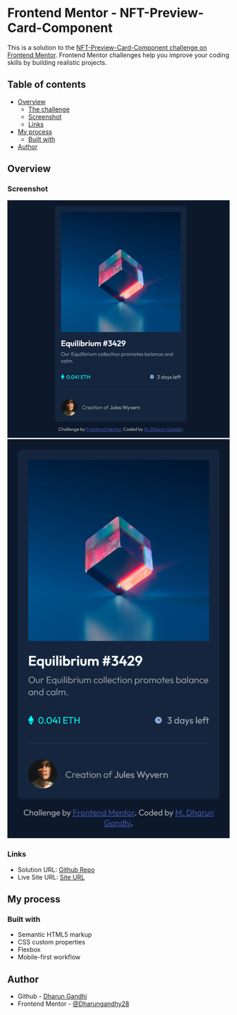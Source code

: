 # Frontend Mentor - NFT-Preview-Card-Component

This is a solution to the [NFT-Preview-Card-Component challenge on Frontend Mentor](https://www.frontendmentor.io/challenges/nft-preview-card-component-SbdUL_w0U). Frontend Mentor challenges help you improve your coding skills by building realistic projects.

## Table of contents

- [Overview](#overview)
  - [The challenge](#the-challenge)
  - [Screenshot](#screenshot)
  - [Links](#links)
- [My process](#my-process)
  - [Built with](#built-with)
- [Author](#author)

## Overview

### Screenshot

![Desktop Screenshot will be here](./Screenshot/Desktop-view.png)
![Mobile screenshot will be here](./Screenshot/Mobile-view.png)

### Links

- Solution URL: [Github Repo](https://github.com/Dharungandhy28/NFT-Preview-Card)
- Live Site URL: [Site URL](https://lucent-daifuku-a7df8a.netlify.app/)

## My process

### Built with

- Semantic HTML5 markup
- CSS custom properties
- Flexbox
- Mobile-first workflow

## Author

- Github - [Dharun Gandhi](https://github.com/Dharungandhy28)
- Frontend Mentor - [@Dharungandhy28](https://www.frontendmentor.io/profile/Dharungandhy28)
